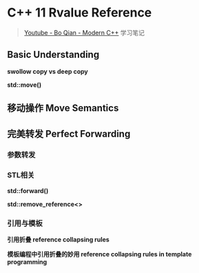 # C++ 11 Rvalue Reference

> [Youtube - Bo Qian - Modern C++](https://www.youtube.com/watch?v=IOkgBrXCtfo&list=PL5jc9xFGsL8FWtnZBeTqZBbniyw0uHyaH&index=3) 学习笔记

## Basic Understanding

**swollow copy vs deep copy**

**std::move()**



## 移动操作 Move Semantics



## 完美转发 Perfect Forwarding

### 参数转发

### STL相关

**std::forward()**

**std::remove_reference<>**

### 引用与模板

**引用折叠 reference collapsing rules**

**模板编程中引用折叠的妙用 reference collapsing rules in template programming**

